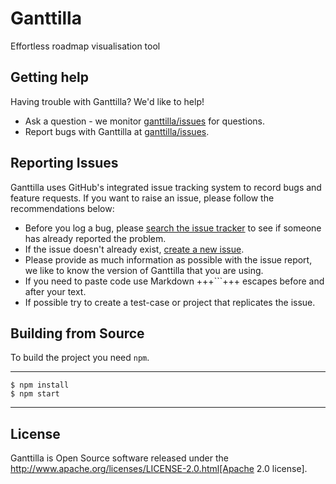 # Ganttilla

Effortless roadmap visualisation tool

## Getting help
Having trouble with Ganttilla? We'd like to help!

* Ask a question - we monitor [ganttilla/issues](https://github.com/ocadotechnology/ganttilla/issues)
  for questions.
* Report bugs with Ganttilla at [ganttilla/issues](https://github.com/ocadotechnology/ganttilla/issues).


## Reporting Issues
Ganttilla uses GitHub's integrated issue tracking system to record bugs and feature
requests. If you want to raise an issue, please follow the recommendations below:

* Before you log a bug, please [search the issue tracker](https://github.com/ocadotechnology/ganttilla/issues)
  to see if someone has already reported the problem.
* If the issue doesn't already exist, [create a new issue](https://github.com/ocadotechnology/ganttilla/issues/new).
* Please provide as much information as possible with the issue report, we like to know
  the version of Ganttilla that you are using.
* If you need to paste code use Markdown +++```+++ escapes
  before and after your text.
* If possible try to create a test-case or project that replicates the issue.


## Building from Source

To build the project you need `npm`.

----
	$ npm install
	$ npm start
----

## License
Ganttilla is Open Source software released under the
http://www.apache.org/licenses/LICENSE-2.0.html[Apache 2.0 license].